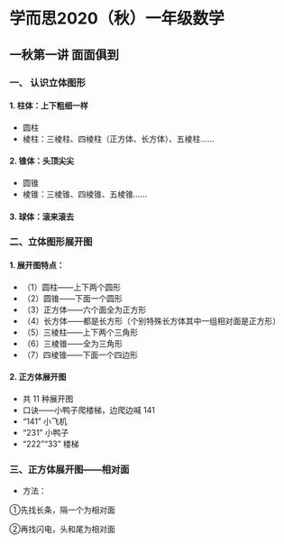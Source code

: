 # 学而思2020（秋）一年级数学

## 一秋第一讲 面面俱到

### 一、 认识立体图形

#### 1. 柱体：上下粗细一样

- 圆柱
- 棱柱：三棱柱、四棱柱（正方体、长方体）、五棱柱……

#### 2. 锥体：头顶尖尖

- 圆锥
- 棱锥：三棱锥、四棱锥、五棱锥……

#### 3. 球体：滚来滚去

### 二、立体图形展开图

#### 1. 展开图特点：

- （1）圆柱——上下两个圆形
- （2）圆锥——下面一个圆形
- （3）正方体——六个面全为正方形
- （4）长方体——都是长方形（个别特殊长方体其中一组相对面是正方形）
- （5）三棱柱——上下两个三角形
- （6）三棱锥——全为三角形
- （7）四棱锥——下面一个四边形


#### 2. 正方体展开图

+ 共 11 种展开图
+ 口诀——小鸭子爬楼梯，边爬边喊 141
+ “141” 小飞机
+ “231” 小鸭子
+ “222”“33” 楼梯

### 三、正方体展开图——相对面

- 方法：

①先找长条，隔一个为相对面

②再找闪电，头和尾为相对面
